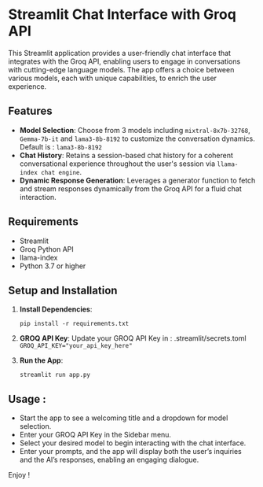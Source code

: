 # Streamlit Chat Interface with Groq API

This Streamlit application provides a user-friendly chat interface that integrates with the Groq API, enabling users to engage in conversations with cutting-edge language models. The app offers a choice between various models, each with unique capabilities, to enrich the user experience.

## Features

- **Model Selection**: Choose from 3 models including `mixtral-8x7b-32768`,  `Gemma-7b-it` and `lama3-8b-8192` to customize the conversation dynamics. Default is : `lama3-8b-8192`
- **Chat History**: Retains a session-based chat history for a coherent conversational experience throughout the user's session via `llama-index chat engine`.
- **Dynamic Response Generation**: Leverages a generator function to fetch and stream responses dynamically from the Groq API for a fluid chat interaction.


## Requirements

- Streamlit
- Groq Python API
- llama-index
- Python 3.7 or higher

## Setup and Installation

1. **Install Dependencies**:
   ```shell
   pip install -r requirements.txt

2. **GROQ API Key**:
Update your GROQ API Key in : .streamlit/secrets.toml
`GROQ_API_KEY="your_api_key_here"`

3. **Run the App**:
   ```shell
   streamlit run app.py

## Usage :
- Start the app to see a welcoming title and a dropdown for model selection.
- Enter your GROQ API Key in the Sidebar menu.
- Select your desired model to begin interacting with the chat interface.
- Enter your prompts, and the app will display both the user’s inquiries and the AI’s responses, enabling an engaging dialogue. 

Enjoy !




